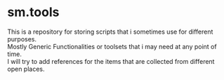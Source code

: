 # sm.tools
This is a repository for storing scripts that i sometimes use for different purposes.  
Mostly Generic Functionalities or toolsets that i may need at any point of time.  
I will try to add references for the items that are collected from different open places.
